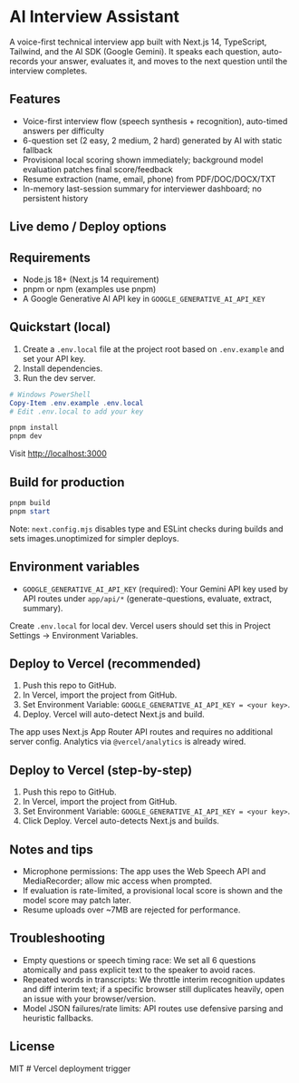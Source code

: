 # AI Interview Assistant

A voice-first technical interview app built with Next.js 14, TypeScript, Tailwind, and the AI SDK (Google Gemini). It speaks each question, auto-records your answer, evaluates it, and moves to the next question until the interview completes.

## Features

- Voice-first interview flow (speech synthesis + recognition), auto-timed answers per difficulty
- 6-question set (2 easy, 2 medium, 2 hard) generated by AI with static fallback
- Provisional local scoring shown immediately; background model evaluation patches final score/feedback
- Resume extraction (name, email, phone) from PDF/DOC/DOCX/TXT
- In-memory last-session summary for interviewer dashboard; no persistent history

## Live demo / Deploy options


## Requirements

- Node.js 18+ (Next.js 14 requirement)
- pnpm or npm (examples use pnpm)
- A Google Generative AI API key in `GOOGLE_GENERATIVE_AI_API_KEY`

## Quickstart (local)

1. Create a `.env.local` file at the project root based on `.env.example` and set your API key.
2. Install dependencies.
3. Run the dev server.

```powershell
# Windows PowerShell
Copy-Item .env.example .env.local
# Edit .env.local to add your key

pnpm install
pnpm dev
```

Visit <http://localhost:3000>

## Build for production

```powershell
pnpm build
pnpm start
```

Note: `next.config.mjs` disables type and ESLint checks during builds and sets images.unoptimized for simpler deploys.

## Environment variables

- `GOOGLE_GENERATIVE_AI_API_KEY` (required): Your Gemini API key used by API routes under `app/api/*` (generate-questions, evaluate, extract, summary).

Create `.env.local` for local dev. Vercel users should set this in Project Settings → Environment Variables.

## Deploy to Vercel (recommended)

1. Push this repo to GitHub.
2. In Vercel, import the project from GitHub.
3. Set Environment Variable: `GOOGLE_GENERATIVE_AI_API_KEY = <your key>`.
4. Deploy. Vercel will auto-detect Next.js and build.

The app uses Next.js App Router API routes and requires no additional server config. Analytics via `@vercel/analytics` is already wired.

## Deploy to Vercel (step-by-step)

1. Push this repo to GitHub.
2. In Vercel, import the project from GitHub.
3. Set Environment Variable: `GOOGLE_GENERATIVE_AI_API_KEY = <your key>`.
4. Click Deploy. Vercel auto-detects Next.js and builds.

## Notes and tips

- Microphone permissions: The app uses the Web Speech API and MediaRecorder; allow mic access when prompted.
- If evaluation is rate-limited, a provisional local score is shown and the model score may patch later.
- Resume uploads over ~7MB are rejected for performance.

## Troubleshooting

- Empty questions or speech timing race: We set all 6 questions atomically and pass explicit text to the speaker to avoid races.
- Repeated words in transcripts: We throttle interim recognition updates and diff interim text; if a specific browser still duplicates heavily, open an issue with your browser/version.
- Model JSON failures/rate limits: API routes use defensive parsing and heuristic fallbacks.

## License

MIT
#   V e r c e l   d e p l o y m e n t   t r i g g e r  
 